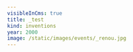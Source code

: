 ```yaml
---
visibleInCms: true
title: _test
kind: inventions
year: 2000
image: /static/images/events/_renou.jpg
---
```

